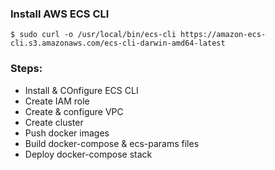 ### Install AWS ECS CLI

`$ sudo curl -o /usr/local/bin/ecs-cli https://amazon-ecs-cli.s3.amazonaws.com/ecs-cli-darwin-amd64-latest`

### Steps:

* Install & COnfigure ECS CLI
* Create IAM role
* Create & configure VPC
* Create cluster
* Push docker images
* Build docker-compose & ecs-params files
* Deploy docker-compose stack